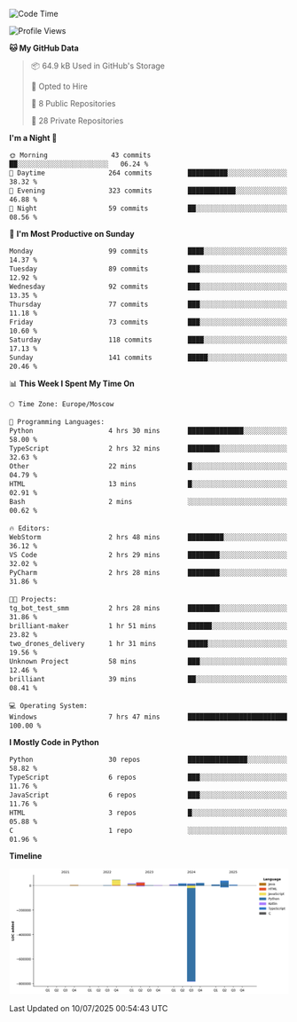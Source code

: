 <!--START_SECTION:waka-->
![Code Time](http://img.shields.io/badge/Code%20Time-715%20hrs%2041%20mins-blue)

![Profile Views](http://img.shields.io/badge/Profile%20Views-0-blue)

**🐱 My GitHub Data** 

> 📦 64.9 kB Used in GitHub's Storage 
 > 
> 💼 Opted to Hire
 > 
> 📜 8 Public Repositories 
 > 
> 🔑 28 Private Repositories 
 > 
**I'm a Night 🦉** 

```text
🌞 Morning                43 commits          ██░░░░░░░░░░░░░░░░░░░░░░░   06.24 % 
🌆 Daytime                264 commits         ██████████░░░░░░░░░░░░░░░   38.32 % 
🌃 Evening                323 commits         ████████████░░░░░░░░░░░░░   46.88 % 
🌙 Night                  59 commits          ██░░░░░░░░░░░░░░░░░░░░░░░   08.56 % 
```
📅 **I'm Most Productive on Sunday** 

```text
Monday                   99 commits          ████░░░░░░░░░░░░░░░░░░░░░   14.37 % 
Tuesday                  89 commits          ███░░░░░░░░░░░░░░░░░░░░░░   12.92 % 
Wednesday                92 commits          ███░░░░░░░░░░░░░░░░░░░░░░   13.35 % 
Thursday                 77 commits          ███░░░░░░░░░░░░░░░░░░░░░░   11.18 % 
Friday                   73 commits          ███░░░░░░░░░░░░░░░░░░░░░░   10.60 % 
Saturday                 118 commits         ████░░░░░░░░░░░░░░░░░░░░░   17.13 % 
Sunday                   141 commits         █████░░░░░░░░░░░░░░░░░░░░   20.46 % 
```


📊 **This Week I Spent My Time On** 

```text
🕑︎ Time Zone: Europe/Moscow

💬 Programming Languages: 
Python                   4 hrs 30 mins       ██████████████░░░░░░░░░░░   58.00 % 
TypeScript               2 hrs 32 mins       ████████░░░░░░░░░░░░░░░░░   32.63 % 
Other                    22 mins             █░░░░░░░░░░░░░░░░░░░░░░░░   04.79 % 
HTML                     13 mins             █░░░░░░░░░░░░░░░░░░░░░░░░   02.91 % 
Bash                     2 mins              ░░░░░░░░░░░░░░░░░░░░░░░░░   00.62 % 

🔥 Editors: 
WebStorm                 2 hrs 48 mins       █████████░░░░░░░░░░░░░░░░   36.12 % 
VS Code                  2 hrs 29 mins       ████████░░░░░░░░░░░░░░░░░   32.02 % 
PyCharm                  2 hrs 28 mins       ████████░░░░░░░░░░░░░░░░░   31.86 % 

🐱‍💻 Projects: 
tg_bot_test_smm          2 hrs 28 mins       ████████░░░░░░░░░░░░░░░░░   31.86 % 
brilliant-maker          1 hr 51 mins        ██████░░░░░░░░░░░░░░░░░░░   23.82 % 
two_drones_delivery      1 hr 31 mins        █████░░░░░░░░░░░░░░░░░░░░   19.56 % 
Unknown Project          58 mins             ███░░░░░░░░░░░░░░░░░░░░░░   12.46 % 
brilliant                39 mins             ██░░░░░░░░░░░░░░░░░░░░░░░   08.41 % 

💻 Operating System: 
Windows                  7 hrs 47 mins       █████████████████████████   100.00 % 
```

**I Mostly Code in Python** 

```text
Python                   30 repos            ███████████████░░░░░░░░░░   58.82 % 
TypeScript               6 repos             ███░░░░░░░░░░░░░░░░░░░░░░   11.76 % 
JavaScript               6 repos             ███░░░░░░░░░░░░░░░░░░░░░░   11.76 % 
HTML                     3 repos             █░░░░░░░░░░░░░░░░░░░░░░░░   05.88 % 
C                        1 repo              ░░░░░░░░░░░░░░░░░░░░░░░░░   01.96 % 
```



**Timeline**

![Lines of Code chart](https://raw.githubusercontent.com/adlemx/adlemx/main/assets/bar_graph.png)


 Last Updated on 10/07/2025 00:54:43 UTC
<!--END_SECTION:waka-->
